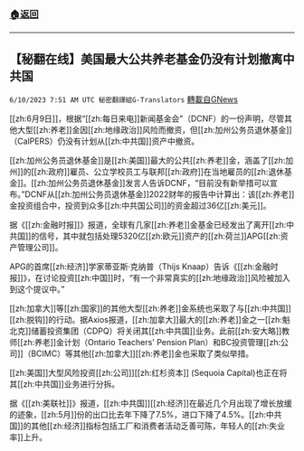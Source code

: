 ###  [:house:返回](README.md)
---


## 【秘翻在线】美国最大公共养老基金仍没有计划撤离中共国
`6/10/2023 7:51 AM UTC 秘密翻譯組G-Translators` [轉載自GNews](https://gnews.org/articles/1373659)

[[zh:6月9日]]，根据“[[zh:每日来电]]新闻基金会”（DCNF）的一份声明，尽管其他大型[[zh:养老]]金因[[zh:地缘政治]]风险而撤资，但[[zh:加州公务员退休基金]]（CalPERS）仍没有计划从[[zh:中共国]]资产中撤资。

[[zh:加州公务员退休基金]]是[[zh:美国]]最大的公共[[zh:养老]]金，涵盖了[[zh:加州]]的[[zh:政府]]雇员、公立学校员工与联邦[[zh:政府]]在当地雇员的[[zh:退休基金]]。[[zh:加州公务员退休基金]]发言人告诉DCNF，“目前没有新举措可以宣布。”DCNF从[[zh:加州公务员退休基金]]2022财年的报告中计算出：该[[zh:养老]]金投资组合中，投资到众多[[zh:中共国公司]]的资金超过36亿[[zh:美元]]。

据《[[zh:金融时报]]》报道，全球有几家[[zh:养老]]金基金已经发出了离开[[zh:中共国]]的信号，其中就包括处理5320亿[[zh:欧元]]资产的[[zh:荷兰]]APG[[zh:资产管理公司]]。

APG的首席[[zh:经济]]学家蒂亚斯‧克纳普（Thijs Knaap）告诉《[[zh:金融时报]]》，在讨论投资[[zh:中国]]时，“有一个非常真实的[[zh:地缘政治]]风险被加入到这个提议中。”

[[zh:加拿大]]等[[zh:国家]]的其他大型[[zh:养老]]金系统也采取了与[[zh:中共国]][[zh:脱钩]]的行动。据Axios报道，[[zh:加拿大]]最大的[[zh:养老]]金之一[[zh:魁北克]]储蓄投资集团（CDPQ）将关闭其[[zh:中共国]]业务。此前[[zh:安大略]]教师[[zh:养老]]金计划（Ontario Teachers' Pension Plan）和BC投资管理[[zh:公司]]（BCIMC）等其他[[zh:加拿大]][[zh:养老]]金也采取了类似举措。

[[zh:美国]]大型风险投资[[zh:公司]][[zh:红杉资本]] (Sequoia Capital)也正在将其[[zh:中共国]]业务进行分拆。

据《[[zh:美联社]]》报道，[[zh:中共国]][[zh:经济]]在最近几个月出现了增长放缓的迹象，[[zh:5月]]份的出口比去年下降了7.5%，进口下降了4.5%。[[zh:中共国]]的其他[[zh:经济]]指标包括工厂和消费者活动乏善可陈，年轻人的[[zh:失业率]]上升。

